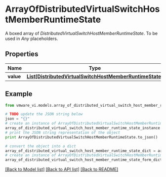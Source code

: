 # ArrayOfDistributedVirtualSwitchHostMemberRuntimeState

A boxed array of *DistributedVirtualSwitchHostMemberRuntimeState*. To be used in *Any* placeholders. 

## Properties
Name | Type | Description | Notes
------------ | ------------- | ------------- | -------------
**value** | [**List[DistributedVirtualSwitchHostMemberRuntimeState]**](DistributedVirtualSwitchHostMemberRuntimeState.md) |  | 

## Example

```python
from vmware_vi.models.array_of_distributed_virtual_switch_host_member_runtime_state import ArrayOfDistributedVirtualSwitchHostMemberRuntimeState

# TODO update the JSON string below
json = "{}"
# create an instance of ArrayOfDistributedVirtualSwitchHostMemberRuntimeState from a JSON string
array_of_distributed_virtual_switch_host_member_runtime_state_instance = ArrayOfDistributedVirtualSwitchHostMemberRuntimeState.from_json(json)
# print the JSON string representation of the object
print ArrayOfDistributedVirtualSwitchHostMemberRuntimeState.to_json()

# convert the object into a dict
array_of_distributed_virtual_switch_host_member_runtime_state_dict = array_of_distributed_virtual_switch_host_member_runtime_state_instance.to_dict()
# create an instance of ArrayOfDistributedVirtualSwitchHostMemberRuntimeState from a dict
array_of_distributed_virtual_switch_host_member_runtime_state_form_dict = array_of_distributed_virtual_switch_host_member_runtime_state.from_dict(array_of_distributed_virtual_switch_host_member_runtime_state_dict)
```
[[Back to Model list]](../README.md#documentation-for-models) [[Back to API list]](../README.md#documentation-for-api-endpoints) [[Back to README]](../README.md)


